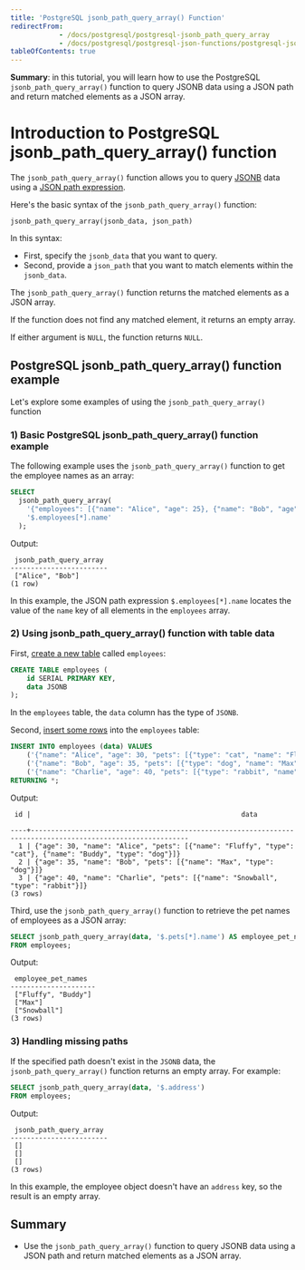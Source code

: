 ```yaml
---
title: 'PostgreSQL jsonb_path_query_array() Function'
redirectFrom:
            - /docs/postgresql/postgresql-jsonb_path_query_array 
            - /docs/postgresql/postgresql-json-functions/postgresql-jsonb_path_query_array
tableOfContents: true
---
```


**Summary**: in this tutorial, you will learn how to use the PostgreSQL `jsonb_path_query_array()` function to query JSONB data using a JSON path and return matched elements as a JSON array.

# Introduction to PostgreSQL jsonb_path_query_array() function

The `jsonb_path_query_array()` function allows you to query [JSONB](/docs/postgresql/postgresql-json) data using a [JSON path expression](/docs/postgresql/postgresql-json-functions/postgresql-json-path).

Here's the basic syntax of the `jsonb_path_query_array()` function:

```
jsonb_path_query_array(jsonb_data, json_path)
```

In this syntax:

- First, specify the `jsonb_data` that you want to query.
- Second, provide a `json_path` that you want to match elements within the `jsonb_data`.

The `jsonb_path_query_array()` function returns the matched elements as a JSON array.

If the function does not find any matched element, it returns an empty array.

If either argument is `NULL`, the function returns `NULL`.

## PostgreSQL jsonb_path_query_array() function example

Let's explore some examples of using the `jsonb_path_query_array()` function

### 1) Basic PostgreSQL jsonb_path_query_array() function example

The following example uses the `jsonb_path_query_array()` function to get the employee names as an array:

```sql
SELECT
  jsonb_path_query_array(
    '{"employees": [{"name": "Alice", "age": 25}, {"name": "Bob", "age": 30}]}',
    '$.employees[*].name'
  );
```

Output:

```
 jsonb_path_query_array
------------------------
 ["Alice", "Bob"]
(1 row)
```

In this example, the JSON path expression `$.employees[*].name` locates the value of the `name` key of all elements in the `employees` array.

### 2) Using jsonb_path_query_array() function with table data

First, [create a new table](/docs/postgresql/postgresql-create-table) called `employees`:

```sql
CREATE TABLE employees (
    id SERIAL PRIMARY KEY,
    data JSONB
);
```

In the `employees` table, the `data` column has the type of `JSONB`.

Second, [insert some rows](/docs/postgresql/postgresql-insert-multiple-rows) into the `employees` table:

```sql
INSERT INTO employees (data) VALUES
    ('{"name": "Alice", "age": 30, "pets": [{"type": "cat", "name": "Fluffy"}, {"type": "dog", "name": "Buddy"}]}'),
    ('{"name": "Bob", "age": 35, "pets": [{"type": "dog", "name": "Max"}]}'),
    ('{"name": "Charlie", "age": 40, "pets": [{"type": "rabbit", "name": "Snowball"}]}')
RETURNING *;
```

Output:

```
 id |                                                    data

----+-------------------------------------------------------------------------------------------------------------
  1 | {"age": 30, "name": "Alice", "pets": [{"name": "Fluffy", "type": "cat"}, {"name": "Buddy", "type": "dog"}]}
  2 | {"age": 35, "name": "Bob", "pets": [{"name": "Max", "type": "dog"}]}
  3 | {"age": 40, "name": "Charlie", "pets": [{"name": "Snowball", "type": "rabbit"}]}
(3 rows)
```

Third, use the `jsonb_path_query_array()` function to retrieve the pet names of employees as a JSON array:

```sql
SELECT jsonb_path_query_array(data, '$.pets[*].name') AS employee_pet_names
FROM employees;
```

Output:

```
 employee_pet_names
---------------------
 ["Fluffy", "Buddy"]
 ["Max"]
 ["Snowball"]
(3 rows)
```

### 3) Handling missing paths

If the specified path doesn't exist in the `JSONB` data, the `jsonb_path_query_array()` function returns an empty array. For example:

```sql
SELECT jsonb_path_query_array(data, '$.address')
FROM employees;
```

Output:

```
 jsonb_path_query_array
------------------------
 []
 []
 []
(3 rows)
```

In this example, the employee object doesn't have an `address` key, so the result is an empty array.

## Summary

- Use the `jsonb_path_query_array()` function to query JSONB data using a JSON path and return matched elements as a JSON array.
